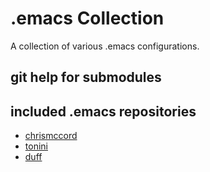 # .emacs Collection

A collection of various .emacs configurations.

## git help for submodules

## included .emacs repositories

* [chrismccord](https://github.com/chrismccord/dot_emacs)
* [tonini](https://github.com/tonini/emacs.d)
* [duff](https://github.com/duff/emacs.d)


